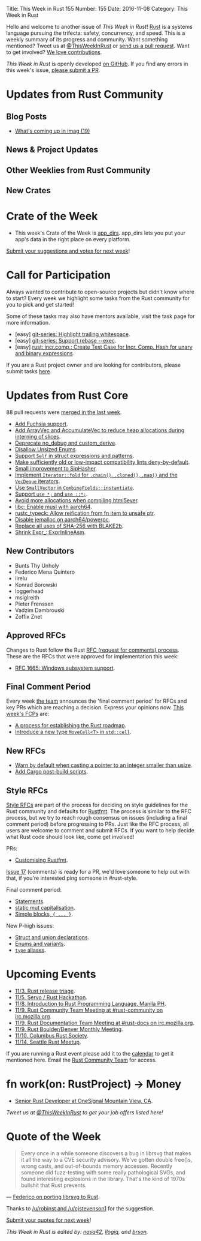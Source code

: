 Title: This Week in Rust 155
Number: 155
Date: 2016-11-08
Category: This Week in Rust

Hello and welcome to another issue of *This Week in Rust*!
[Rust](http://rust-lang.org) is a systems language pursuing the trifecta: safety, concurrency, and speed.
This is a weekly summary of its progress and community.
Want something mentioned? Tweet us at [@ThisWeekInRust](https://twitter.com/ThisWeekInRust) or [send us a pull request](https://github.com/cmr/this-week-in-rust).
Want to get involved? [We love contributions](https://github.com/rust-lang/rust/blob/master/CONTRIBUTING.md).

*This Week in Rust* is openly developed [on GitHub](https://github.com/cmr/this-week-in-rust).
If you find any errors in this week's issue, [please submit a PR](https://github.com/cmr/this-week-in-rust/pulls).

# Updates from Rust Community

## Blog Posts

* [What's coming up in imag (19)](http://beyermatthias.de/blog/2016/11/04/what-s-coming-up-in-imag-19/)

## News & Project Updates

## Other Weeklies from Rust Community

## New Crates

# Crate of the Week

* This week's Crate of the Week is [app_dirs](https://github.com/AndyBarron/app-dirs-rs). app_dirs lets you put your app's data in the right place on every platform.

[Submit your suggestions and votes for next week][submit_crate]!

[submit_crate]: https://users.rust-lang.org/t/crate-of-the-week/2704

# Call for Participation

Always wanted to contribute to open-source projects but didn't know where to start?
Every week we highlight some tasks from the Rust community for you to pick and get started!

Some of these tasks may also have mentors available, visit the task page for more information.

* [easy] [git-series: Highlight trailing whitespace](https://github.com/git-series/git-series/issues/31).
* [easy] [git-series: Support rebase --exec](https://github.com/git-series/git-series/issues/24).
* [easy] [rust: incr.comp.: Create Test Case for Incr. Comp. Hash for unary and binary expressions](https://github.com/rust-lang/rust/issues/37520).

If you are a Rust project owner and are looking for contributors, please submit tasks [here][guidelines].

[guidelines]: https://users.rust-lang.org/t/twir-call-for-participation/4821

# Updates from Rust Core

88 pull requests were [merged in the last week][merged].

[merged]: https://github.com/issues?q=is%3Apr+org%3Arust-lang+is%3Amerged+merged%3A2016-10-24..2016-10-31

* [Add Fuchsia support](https://github.com/rust-lang/rust/pull/37313).
* [Add ArrayVec and AccumulateVec to reduce heap allocations during interning of slices](https://github.com/rust-lang/rust/pull/37270).
* [Deprecate no_debug and custom_derive](https://github.com/rust-lang/rust/pull/37128).
* [Disallow Unsized Enums](https://github.com/rust-lang/rust/pull/37111).
* [Support `Self` in struct expressions and patterns](https://github.com/rust-lang/rust/pull/37035).
* [Make sufficiently old or low-impact compatibility lints deny-by-default](https://github.com/rust-lang/rust/pull/36894).
* [Small improvement to SipHasher](https://github.com/rust-lang/rust/pull/37312).
* [Implement `Iterator::fold` for `.chain()`, `.cloned()`, `.map()` and the `VecDeque` iterators](https://github.com/rust-lang/rust/pull/37315).
* [Use `SmallVector` in `CombineFields::instantiate`](https://github.com/rust-lang/rust/pull/37322).
* [Support `use *;` and `use ::*;`](https://github.com/rust-lang/rust/pull/37367).
* [Avoid more allocations when compiling html5ever](https://github.com/rust-lang/rust/pull/37373).
* [libc: Enable musl with aarch64](https://github.com/rust-lang/libc/pull/435).
* [rustc_typeck: Allow reification from fn item to unsafe ptr](https://github.com/rust-lang/rust/pull/37389).
* [Disable jemalloc on aarch64/powerpc](https://github.com/rust-lang/rust/pull/37392).
* [Replace all uses of SHA-256 with BLAKE2b](https://github.com/rust-lang/rust/pull/37439).
* [Shrink Expr_::ExprInlineAsm](https://github.com/rust-lang/rust/pull/37445).

## New Contributors

* Bunts Thy Unholy
* Federico Mena Quintero
* iirelu
* Konrad Borowski
* loggerhead
* msiglreith
* Pieter Frenssen
* Vadzim Dambrouski
* Zoffix Znet

## Approved RFCs

Changes to Rust follow the Rust [RFC (request for comments)
process](https://github.com/rust-lang/rfcs#rust-rfcs). These
are the RFCs that were approved for implementation this week:

* [RFC 1665: Windows subsystem support](https://github.com/rust-lang/rfcs/pull/1665).

## Final Comment Period

Every week [the team](https://www.rust-lang.org/team.html) announces the
'final comment period' for RFCs and key PRs which are reaching a
decision. Express your opinions now. [This week's FCPs][fcp] are:

[fcp]: https://github.com/rust-lang/rfcs/labels/final-comment-period

* [A process for establishing the Rust roadmap](https://github.com/rust-lang/rfcs/pull/1728).
* [Introduce a new type `MoveCell<T>` in `std::cell`](https://github.com/rust-lang/rfcs/pull/1659).

## New RFCs

* [Warn by default when casting a pointer to an integer smaller than usize](https://github.com/rust-lang/rfcs/pull/1782).
* [Add Cargo post-build scripts](https://github.com/rust-lang/rfcs/pull/1777).

## Style RFCs

[Style RFCs](https://github.com/rust-lang-nursery/fmt-rfcs) are part of the process for deciding on style guidelines for the Rust community and defaults for [Rustfmt](https://github.com/rust-lang-nursery/rustfmt). The process is similar to the RFC process, but we try to reach rough consensus on issues (including a final comment period) before progressing to PRs. Just like the RFC process, all users are welcome to comment and submit RFCs. If you want to help decide what Rust code should look like, come get involved!

PRs:

* [Customising Rustfmt](https://github.com/rust-lang-nursery/fmt-rfcs/pull/33).

[Issue 17](https://github.com/rust-lang-nursery/fmt-rfcs/issues/17) (comments) is ready for a PR, we'd love someone to help out with that, if you're interested ping someone in #rust-style.

Final comment period:

* [Statements](https://github.com/rust-lang-nursery/fmt-rfcs/issues/11).
* [static mut capitalisation](https://github.com/rust-lang-nursery/fmt-rfcs/issues/20).
* [Simple blocks, `{ ... }`](https://github.com/rust-lang-nursery/fmt-rfcs/issues/21).

New P-high issues:

* [Struct and union declarations](https://github.com/rust-lang-nursery/fmt-rfcs/issues/30).
* [Enums and variants](https://github.com/rust-lang-nursery/fmt-rfcs/issues/31).
* [`type` aliases](https://github.com/rust-lang-nursery/fmt-rfcs/issues/32).

# Upcoming Events

* [11/3. Rust release triage](https://internals.rust-lang.org/t/release-cycle-triage-proposal/3544).
* [11/5. Servo / Rust Hackathon](https://www.meetup.com/de-DE/Mozilla-Meetup-Switzerland/events/234883249/?eventId=234883249).
* [11/8. Introduction to Rust Programming Language, Manila PH](https://www.eventbrite.com/e/introduction-to-rust-programming-language-tickets-28577366673).
* [11/9. Rust Community Team Meeting at #rust-community on irc.mozilla.org](https://chat.mibbit.com/?server=irc.mozilla.org&channel=%23rust-community).
* [11/9. Rust Documentation Team Meeting at #rust-docs on irc.mozilla.org](https://chat.mibbit.com/?server=irc.mozilla.org&channel=%23rust-docs).
* [11/9. Rust Boulder/Denver Monthly Meeting](https://www.meetup.com/Rust-Boulder-Denver/events/235031836/).
* [11/10. Columbus Rust Society](https://www.meetup.com/columbus-rs/events/234855067/).
* [11/14. Seattle Rust Meetup](https://www.meetup.com/Seattle-Rust-Meetup/events/234725296/).

If you are running a Rust event please add it to the [calendar] to get
it mentioned here. Email the [Rust Community Team][community] for access.

[calendar]: https://www.google.com/calendar/embed?src=apd9vmbc22egenmtu5l6c5jbfc%40group.calendar.google.com
[community]: mailto:community-team@rust-lang.org

# fn work(on: RustProject) -> Money

* [Senior Rust Developer at OneSignal Mountain View, CA](http://onesignal.applytojob.com/apply/supk2g/Senior-Rust-Developer).

*Tweet us at [@ThisWeekInRust](https://twitter.com/ThisWeekInRust) to get your job offers listed here!*

# Quote of the Week

> Every once in a while someone discovers a bug in librsvg that makes it all the way to a CVE security advisory. We've gotten double free()s, wrong casts, and out-of-bounds memory accesses. Recently someone did fuzz-testing with some really pathological SVGs, and found interesting explosions in the library. That's the kind of 1970s bullshit that Rust prevents.

— [Federico on porting librsvg to Rust](https://people.gnome.org/~federico/news-2016-10.html#25).

Thanks to [/u/robinst and /u/cjstevenson1](https://www.reddit.com/r/rust/comments/59d2ql/librsvg_gets_rusty/d97ui7q/) for the suggestion.

[Submit your quotes for next week][submit]!

[submit]: http://users.rust-lang.org/t/twir-quote-of-the-week/328

*This Week in Rust is edited by: [nasa42](https://github.com/nasa42), [llogiq](https://github.com/llogiq), and [brson](https://github.com/brson).*
